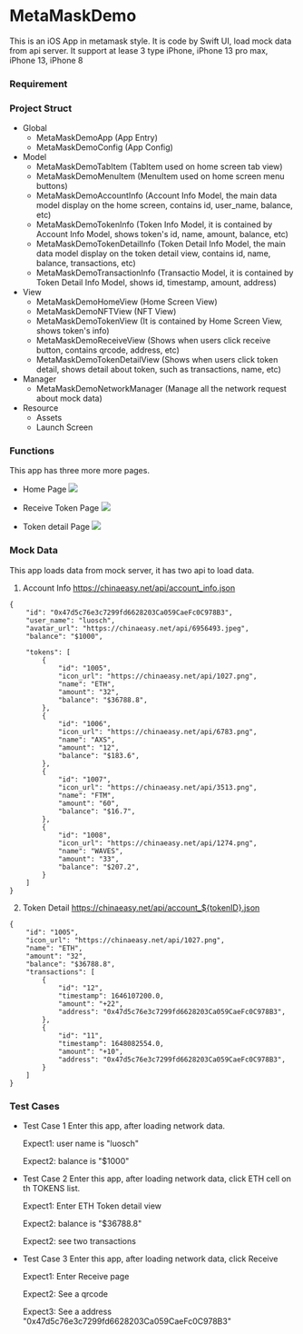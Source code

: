# MetaMaskDemo
This is an iOS App in metamask style. It is code by Swift UI, load mock data from api server.
It support at lease 3 type iPhone, iPhone 13 pro max, iPhone 13, iPhone 8

### Requirement

### Project Struct

- Global
	- MetaMaskDemoApp (App Entry)
	- MetaMaskDemoConfig (App Config)
- Model
	- MetaMaskDemoTabItem (TabItem used on home screen tab view)
	- MetaMaskDemoMenuItem (MenuItem used on home screen menu buttons)
	- MetaMaskDemoAccountInfo (Account Info Model, the main data model display on the home screen, contains id, user_name, balance, etc)
	- MetaMaskDemoTokenInfo (Token Info Model, it is contained by Account Info Model, shows token's id, name, amount, balance, etc)
	- MetaMaskDemoTokenDetailInfo (Token Detail Info Model, the main data model display on the token detail view, contains id, name, balance, transactions, etc)
	- MetaMaskDemoTransactionInfo (Transactio Model, it is contained by Token Detail Info Model, shows id, timestamp, amount, address)
- View
	- MetaMaskDemoHomeView (Home Screen View)
	- MetaMaskDemoNFTView (NFT View)
	- MetaMaskDemoTokenView (It is contained by Home Screen View, shows token's info)
	- MetaMaskDemoReceiveView (Shows when users click receive button, contains qrcode, address, etc)
	- MetaMaskDemoTokenDetailView (Shows when users click token detail, shows detail about token, such as transactions, name, etc)
- Manager
	- MetaMaskDemoNetworkManager (Manage all the network request about mock data)
- Resource
	- Assets
	- Launch Screen

### Functions
This app has three more more pages.

* Home Page
![](ScreenShots/p1.png)

* Receive Token Page
![](ScreenShots/p2.png)

* Token detail Page
![](ScreenShots/p3.png)

### Mock Data
This app loads data from mock server, it has two api to load data.

1. Account Info
https://chinaeasy.net/api/account_info.json
```
{
	"id": "0x47d5c76e3c7299fd6628203Ca059CaeFc0C978B3",
	"user_name": "luosch",
	"avatar_url": "https://chinaeasy.net/api/6956493.jpeg",
	"balance": "$1000",

	"tokens": [
		{
			"id": "1005",
			"icon_url": "https://chinaeasy.net/api/1027.png",
			"name": "ETH",
			"amount": "32",
			"balance": "$36788.8",
		},
		{
			"id": "1006",
			"icon_url": "https://chinaeasy.net/api/6783.png",
			"name": "AXS",
			"amount": "12",
			"balance": "$183.6",
		},
		{
			"id": "1007",
			"icon_url": "https://chinaeasy.net/api/3513.png",
			"name": "FTM",
			"amount": "60",
			"balance": "$16.7",
		},
		{
			"id": "1008",
			"icon_url": "https://chinaeasy.net/api/1274.png",
			"name": "WAVES",
			"amount": "33",
			"balance": "$207.2",
		}
	]
}
```

2. Token Detail
https://chinaeasy.net/api/account_${tokenID}.json
```
{
	"id": "1005",
	"icon_url": "https://chinaeasy.net/api/1027.png",
	"name": "ETH",
	"amount": "32",
	"balance": "$36788.8",
	"transactions": [
		{
			"id": "12",
			"timestamp": 1646107200.0,
			"amount": "+22",
			"address": "0x47d5c76e3c7299fd6628203Ca059CaeFc0C978B3",
		},
		{
			"id": "11",
			"timestamp": 1648082554.0,
			"amount": "+10",
			"address": "0x47d5c76e3c7299fd6628203Ca059CaeFc0C978B3",
		}
	]
}
```

### Test Cases

* Test Case 1
	Enter this app, after loading network data.

	Expect1: user name is "luosch"

	Expect2: balance is "$1000"

* Test Case 2
	Enter this app, after loading network data, click ETH cell on th TOKENS list.

	Expect1: Enter ETH Token detail view

	Expect2: balance is "$36788.8"

	Expect2: see two transactions

* Test Case 3
	Enter this app, after loading network data, click Receive

	Expect1: Enter Receive page

	Expect2: See a qrcode

	Expect3: See a address "0x47d5c76e3c7299fd6628203Ca059CaeFc0C978B3"
